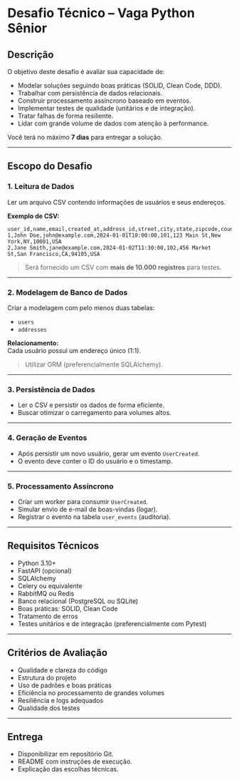 # Desafio Técnico – Vaga Python Sênior

## Descrição

O objetivo deste desafio é avaliar sua capacidade de:

- Modelar soluções seguindo boas práticas (SOLID, Clean Code, DDD).
- Trabalhar com persistência de dados relacionais.
- Construir processamento assíncrono baseado em eventos.
- Implementar testes de qualidade (unitários e de integração).
- Tratar falhas de forma resiliente.
- Lidar com grande volume de dados com atenção à performance.

Você terá no máximo **7 dias** para entregar a solução.

---

## Escopo do Desafio

### 1. Leitura de Dados

Ler um arquivo CSV contendo informações de usuários e seus endereços.

**Exemplo de CSV:**

```csv
user_id,name,email,created_at,address_id,street,city,state,zipcode,country
1,John Doe,john@example.com,2024-01-01T10:00:00,101,123 Main St,New York,NY,10001,USA
2,Jane Smith,jane@example.com,2024-01-02T11:30:00,102,456 Market St,San Francisco,CA,94105,USA
```

> Será fornecido um CSV com **mais de 10.000 registros** para testes.

---

### 2. Modelagem de Banco de Dados

Criar a modelagem com pelo menos duas tabelas:

- `users`
- `addresses`

**Relacionamento:**  
Cada usuário possui um endereço único (1:1).

> Utilizar ORM (preferencialmente SQLAlchemy).

---

### 3. Persistência de Dados

- Ler o CSV e persistir os dados de forma eficiente.
- Buscar otimizar o carregamento para volumes altos.

---

### 4. Geração de Eventos

- Após persistir um novo usuário, gerar um evento `UserCreated`.
- O evento deve conter o ID do usuário e o timestamp.

---

### 5. Processamento Assíncrono

- Criar um worker para consumir `UserCreated`.
- Simular envio de e-mail de boas-vindas (logar).
- Registrar o evento na tabela `user_events` (auditoria).

---

## Requisitos Técnicos

- Python 3.10+
- FastAPI (opcional)
- SQLAlchemy
- Celery ou equivalente
- RabbitMQ ou Redis
- Banco relacional (PostgreSQL ou SQLite)
- Boas práticas: SOLID, Clean Code
- Tratamento de erros
- Testes unitários e de integração (preferencialmente com Pytest)

---

## Critérios de Avaliação

- Qualidade e clareza do código
- Estrutura do projeto
- Uso de padrões e boas práticas
- Eficiência no processamento de grandes volumes
- Resiliência e logs adequados
- Qualidade dos testes

---

## Entrega

- Disponibilizar em repositório Git.
- README com instruções de execução.
- Explicação das escolhas técnicas.
